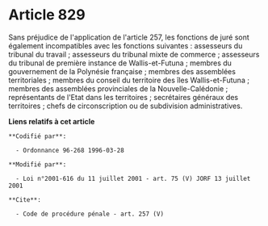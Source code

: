 # Article 829

Sans préjudice de l'application de l'article 257, les fonctions de juré sont également incompatibles avec les fonctions
suivantes : assesseurs du tribunal du travail ; assesseurs du tribunal mixte de commerce ; assesseurs du tribunal de première
instance de Wallis-et-Futuna ; membres du gouvernement de la Polynésie française ; membres des assemblées territoriales ;
membres du conseil du territoire des îles Wallis-et-Futuna ; membres des assemblées provinciales de la Nouvelle-Calédonie ;
représentants de l'Etat dans les territoires ; secrétaires généraux des territoires ; chefs de circonscription ou de
subdivision administratives.

**Liens relatifs à cet article**

	**Codifié par**:

	  - Ordonnance 96-268 1996-03-28

	**Modifié par**:

	  - Loi n°2001-616 du 11 juillet 2001 - art. 75 (V) JORF 13 juillet 2001

	**Cite**:

	  - Code de procédure pénale - art. 257 (V)
